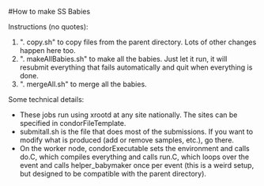 #How to make SS Babies

Instructions (no quotes):
  1.  ". copy.sh" to copy files from the parent directory.  Lots of other changes happen here too.
  2.  ". makeAllBabies.sh" to make all the babies.  Just let it run, it will resubmit everything that fails automatically and quit when everything is done.
  3.  ". mergeAll.sh" to merge all the babies.  

Some technical details:
  -  These jobs run using xrootd at any site nationally.  The sites can be specified in condorFileTemplate.  
  -  submitall.sh is the file that does most of the submissions.  If you want to modify what is produced (add or remove samples, etc.), go there.  
  -  On the worker node, condorExecutable sets the environment and calls do.C, which compiles everything and calls run.C, which loops over the event and calls helper_babymaker once per event (this is a weird setup, but designed to be compatible with the parent directory).  

